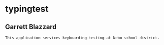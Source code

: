 # typingtest
## Garrett Blazzard

    This application services keyboarding testing at Nebo school district.